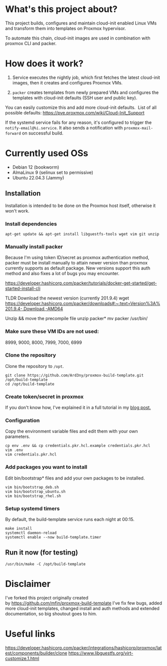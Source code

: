 # What's this project about?  

This project builds, configures and maintain cloud-init enabled Linux VMs and transform them into templates on Proxmox hypervisor.

To automate this chain, cloud-init images are used in combination with proxmox CLI and packer.


# How does it work?


1. Service executes the nightly job, which first fetches the latest cloud-init images, then it creates and configures Proxmox VMs.

2. `packer` creates templates from newly prepared VMs and configures the templates with cloud-init defaults (SSH user and public key). 

You can easily customize this and add more cloud-init defaults. 
List of all possible defaults:
https://pve.proxmox.com/wiki/Cloud-Init_Support


If the systemd service fails for any reason, it's configured to trigger the `notify-email@%i.service`. It also sends a notification with `proxmox-mail-forward` on successful build.


# Currently used OSs

* Debian 12 (bookworm)
* AlmaLinux 9 (selinux set to permissive)
* Ubuntu 22.04.3 (Jammy)

## Installation

Installation is intended to be done on the Proxmox host itself, otherwise it won't work.

### Install dependencies
```
apt-get update && apt-get install libguestfs-tools wget vim git unzip
```

### Manually install packer 

Because I'm using token ID/secret as proxmox authentication method, packer must be install manually to attain newer version than proxmox currently supports as default package. New versions support this auth method and also fixes a lot of bugs you may encounter.

https://developer.hashicorp.com/packer/tutorials/docker-get-started/get-started-install-cli

TLDR 
Download the newest version (currently 201.9.4)
wget https://developer.hashicorp.com/packer/downloads#:~:text=Version%3A%201.9.4-,Download,-AMD64

Unzip && move the precompile file
unzip packer*
mv packer /usr/bin/


### Make sure these VM IDs are not used:
8999, 9000, 8000, 7999, 7000, 6999



### Clone the repository

Clone the repository to `/opt`.

```
git clone https://github.com/Ard3ny/proxmox-build-template.git /opt/build-template
cd /opt/build-template
```

### Create token/secret in proxmox
If you don't know how, I've explained it in a full tutorial in my [blog post.](https://blog.thetechcorner.sk/posts/Build-a-cloud-init-enabled-Linux-VM-templates-on-Proxmox-provisioned-by-packer/)


### Configuration

Copy the environment variable files and edit them with your own parameters.

```
cp env .env && cp credentials.pkr.hcl.example credentials.pkr.hcl
vim .env
vim credentials.pkr.hcl
```
### Add packages you want to install
Edit bin/bootstrap* files and add your own packages to be installed.
```
vim bin/bootstrap_deb.sh
vim bin/bootstrap_ubuntu.sh
vim bin/bootstrap_rhel.sh
```

### Setup systemd timers

By default, the build-template service runs each night at 00:15.

```
make install
systemctl daemon-reload
systemctl enable --now build-template.timer
```

## Run it now (for testing)

```
/usr/bin/make -C /opt/build-template
```

# Disclaimer

I've forked this project originally created by https://github.com/mfin/proxmox-build-template
I've fix few bugs, added more cloud-init templates, changed install and auth methods and extended documentation, so big shoutout goes to him.


# Useful links

https://developer.hashicorp.com/packer/integrations/hashicorp/proxmox/latest/components/builder/clone
https://www.libguestfs.org/virt-customize.1.html